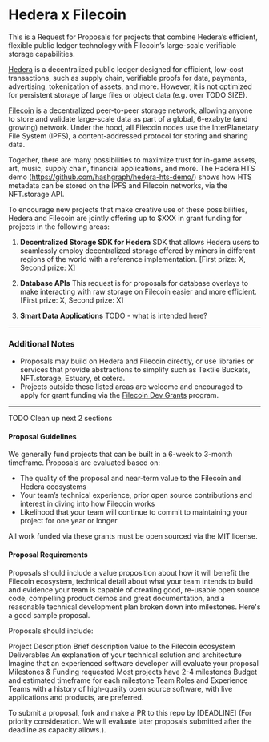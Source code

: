 # Hedera x Filecoin

This is a Request for Proposals for projects that combine Hedera’s efficient, flexible public ledger technology with Filecoin’s large-scale verifiable storage capabilities.

[Hedera](https://hedera.com/) is a decentralized public ledger designed for efficient, low-cost transactions, such as supply chain, verifiable proofs for data, payments, advertising, tokenization of assets, and more. However, it is not optimized for persistent storage of large files or object data (e.g. over TODO SIZE).

[Filecoin](https://filecoin.io/) is a decentralized peer-to-peer storage network, allowing anyone to store and validate large-scale data as part of a global, 6-exabyte (and growing) network. Under the hood, all Filecoin nodes use the InterPlanetary File System (IPFS), a content-addressed protocol for storing and sharing data.

Together, there are many possibilities to maximize trust for in-game assets, art, music, supply chain, financial applications, and more. The Hadera HTS demo (https://github.com/hashgraph/hedera-hts-demo/) shows how HTS metadata can be stored on the IPFS and Filecoin networks, via the NFT.storage API.

To encourage new projects that make creative use of these possibilities, Hedera and Filecoin are jointly offering up to $XXX in grant funding for projects in the following areas:

1. **Decentralized Storage SDK for Hedera**
SDK that allows Hedera users to seamlessly employ decentralized storage offered by miners in different regions of the world with a reference implementation.
[First prize: X, Second prize: X]

2. **Database APIs**
This request is for proposals for database overlays to make interacting with raw storage on Filecoin easier and more efficient.
[First prize: X, Second prize: X]

3. **Smart Data Applications**
TODO - what is intended here?

---

### Additional Notes
* Proposals may build on Hedera and Filecoin directly, or use libraries or services that provide abstractions to simplify such as Textile Buckets, NFT.storage, Estuary, et cetera.
* Projects outside these listed areas are welcome and encouraged to apply for grant funding via the [Filecoin Dev Grants](https://github.com/filecoin-project/devgrants/) program.

---

TODO Clean up next 2 sections

#### Proposal Guidelines

We generally fund projects that can be built in a 6-week to 3-month timeframe. Proposals are evaluated based on:
* The quality of the proposal and near-term value to the Filecoin and Hedera ecosystems
* Your team’s technical experience, prior open source contributions and interest in diving into how Filecoin works
* Likelihood that your team will continue to commit to maintaining your project for one year or longer

All work funded via these grants must be open sourced via the MIT license.

#### Proposal Requirements

Proposals should include a value proposition about how it will benefit the Filecoin ecosystem, technical detail about what your team intends to build and evidence your team is capable of creating good, re-usable open source code, compelling product demos and great documentation, and a reasonable technical development plan broken down into milestones. Here's a good sample proposal.

Proposals should include:

Project Description
Brief description
Value to the Filecoin ecosystem
Deliverables
An explanation of your technical solution and architecture
Imagine that an experienced software developer will evaluate your proposal
Milestones & Funding requested
Most projects have 2-4 milestones
Budget and estimated timeframe for each milestone
Team
Roles and Experience
Teams with a history of high-quality open source software, with live applications and products, are preferred.

To submit a proposal, fork and make a PR to this repo by [DEADLINE] (For priority consideration. We will evaluate later proposals submitted after the deadline as capacity allows.).
